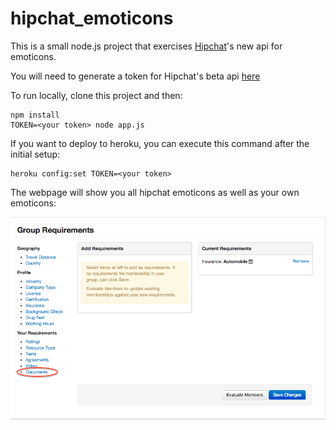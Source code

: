hipchat_emoticons
=================
This is a small node.js project that exercises [Hipchat](https://www.hipchat.com)'s new api for emoticons.

You will need to generate a token for Hipchat's beta api [here](https://www.hipchat.com/docs/apiv2)

To run locally, clone this project and then:

```
npm install
TOKEN=<your token> node app.js
```

If you want to deploy to heroku, you can execute this command after the initial setup:

```
heroku config:set TOKEN=<your token>
```

The webpage will show you all hipchat emoticons as well as your own emoticons:

![screenshot](screenshot.png)
